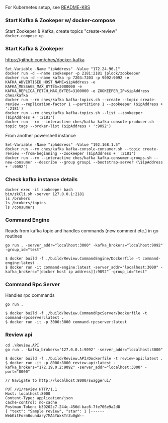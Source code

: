 For Kubernetes setup, see [README-K8S](README-K8S.md)

### Start Kafka & Zookeper w/ docker-compose

Start Zookeper & Kafka, create topics "create-review"  
`docker-compose up`

### Start Kafka & Zookeper

https://github.com/ches/docker-kafka

```
Set-Variable -Name "ipAddress" -Value "172.24.96.1"
docker run -d --name zookeeper -p 2181:2181 jplock/zookeeper
docker run -d --name kafka -p 7203:7203 -p 9092:9092 -e KAFKA_ADVERTISED_HOST_NAME=$ipAddress -e KAFKA_MESSAGE_MAX_BYTES=3000000 -e KAFKA_REPLICA_FETCH_MAX_BYTES=3100000 -e ZOOKEEPER_IP=$ipAddress ches/kafka
docker run --rm ches/kafka kafka-topics.sh --create --topic create-review --replication-factor 1 --partitions 1 --zookeeper ($ipAddress + ':2181')
docker run --rm ches/kafka kafka-topics.sh --list --zookeeper ($ipAddress + ':2181')
docker run --rm --interactive ches/kafka kafka-console-producer.sh --topic tags --broker-list ($ipAddress + ':9092')
```

From another powershell instance

```
Set-Variable -Name "ipAddress" -Value "192.168.1.5"
docker run --rm ches/kafka kafka-console-consumer.sh --topic create-review --from-beginning --zookeeper ($ipAddress + ':2181')
docker run --rm --interactive ches/kafka kafka-consumer-groups.sh --new-consumer --describe --group group1 --bootstrap-server (\$ipAddress + ':9092')
```

### Check kafka instance details

```
docker exec -it zookeeper bash
bin/zkCli.sh -server 127.0.0.1:2181
ls /brokers
ls /brokers/topics
ls /consumers
```

### Command Engine

Reads from kafka topic and handles commands (new comment etc.) in go routines

```
go run . -server_addr="localhost:3000" -kafka_brokers="localhost:9092" -group_id="test"

$ docker build -f ./build/Review.CommandEngine/Dockerfile -t command-engine:latest .
$ docker run -it command-engine:latest -server_addr="localhost:3000" -kafka_brokers="[docker host ip address]]:9092" -group_id="test"
```

### Command Rpc Server

Handles rpc commands

```
go run .

$ docker build -f ./build/Review.CommandRpcServer/Dockerfile -t command-rpcserver:latest .
$ docker run -it -p 3000:3000 command-rpcserver:latest
```

### Review api

```
cd .\Review.API
go run . -kafka_brokers='127.0.0.1:9092' -server_addr="localhost:3000"

$ docker build -f ./build/Review.API/Dockerfile -t review-api:latest .
$ docker run -it -p 8000:8000 review-api:latest -kafka_brokers="172.19.0.2:9092" -server_addr="localhost:3000" -port="8000"

// Navigate to http://localhost:8000/swaggerui/
```

```
PUT /v1/review HTTP/1.1
Host: localhost:8000
Content-Type: application/json
cache-control: no-cache
Postman-Token: b39202c7-244c-456d-bac6-7fe706e9a2d8
{ "text": "Sample review", "star": 1 }------WebKitFormBoundary7MA4YWxkTrZu0gW--
```

